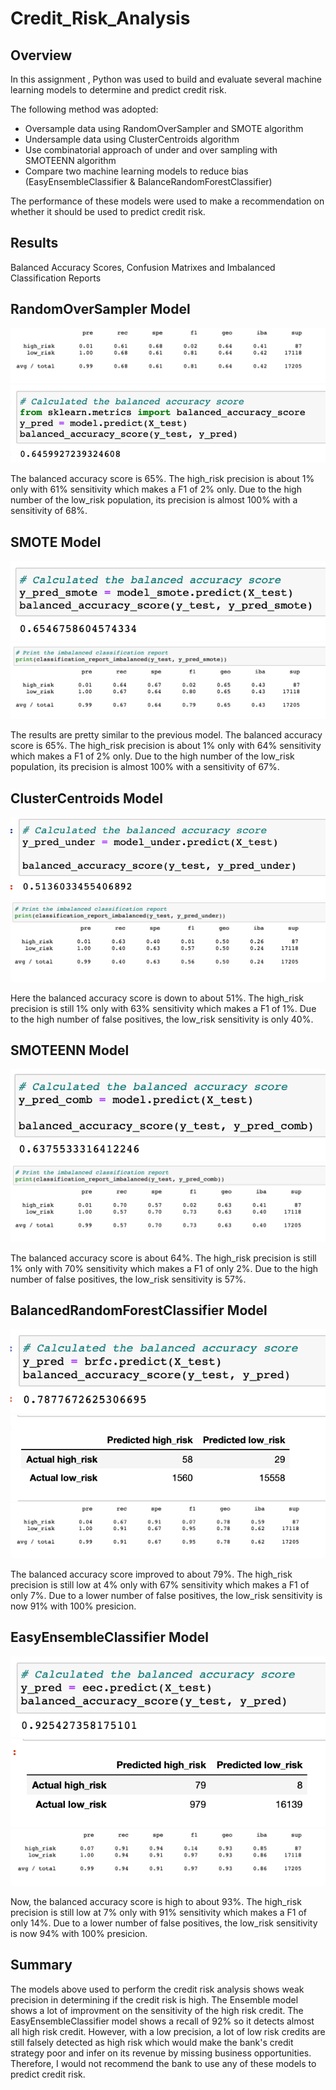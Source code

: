 # Credit_Risk_Analysis

## Overview

In this assignment , Python was used to build and evaluate several machine learning models to determine and predict credit risk.

The following method was adopted:

- Oversample data using RandomOverSampler and SMOTE algorithm
- Undersample data using ClusterCentroids algorithm
- Use combinatorial approach of under and over sampling with SMOTEENN algorithm
- Compare two machine learning models to reduce bias (EasyEnsembleClassifier & BalanceRandomForestClassifier)


The performance of these models were used to make a recommendation on whether it should be used to predict credit risk.

## Results 
Balanced Accuracy Scores, Confusion Matrixes and Imbalanced Classification Reports

## RandomOverSampler Model
<img src= https://github.com/uferdousi197/Credit_Risk_Analysis/blob/main/Classification%20Report.png>
<img src= https://github.com/uferdousi197/Credit_Risk_Analysis/blob/main/BalancedAccuracy.png>

The balanced accuracy score is 65%.
The high_risk precision is about 1% only with 61% sensitivity which makes a F1 of 2% only.
Due to the high number of the low_risk population, its precision is almost 100% with a sensitivity of 68%.


## SMOTE Model
<img src= https://github.com/uferdousi197/Credit_Risk_Analysis/blob/main/SMOTE.png>
<img src= https://github.com/uferdousi197/Credit_Risk_Analysis/blob/main/SMOTE1.png>

The results are pretty similar to the previous model.
The balanced accuracy score is 65%.
The high_risk precision is about 1% only with 64% sensitivity which makes a F1 of 2% only.
Due to the high number of the low_risk population, its precision is almost 100% with a sensitivity of 67%.

## ClusterCentroids Model
<img src= https://github.com/uferdousi197/Credit_Risk_Analysis/blob/main/ClusterModel.png>
<img src= https://github.com/uferdousi197/Credit_Risk_Analysis/blob/main/ClusterModel1.png>

Here the balanced accuracy score is down to about 51%.
The high_risk precision is still 1% only with 63% sensitivity which makes a F1 of 1%.
Due to the high number of false positives, the low_risk sensitivity is only 40%.

## SMOTEENN Model
<img src= https://github.com/uferdousi197/Credit_Risk_Analysis/blob/main/Smoteenn%20Model.png>
<img src= https://github.com/uferdousi197/Credit_Risk_Analysis/blob/main/Smoteenn%20Model1%20.png>

The balanced accuracy score is about 64%.
The high_risk precision is still 1% only with 70% sensitivity which makes a F1 of only 2%.
Due to the high number of false positives, the low_risk sensitivity is 57%.

## BalancedRandomForestClassifier Model
<img src= https://github.com/uferdousi197/Credit_Risk_Analysis/blob/main/BalanceRandomForest%201.png>
<img src= https://github.com/uferdousi197/Credit_Risk_Analysis/blob/main/BalanceRandomForest%202.png>
<img src= https://github.com/uferdousi197/Credit_Risk_Analysis/blob/main/BalanceRandomForest%203.png>

The balanced accuracy score improved to about 79%.
The high_risk precision is still low at 4% only with 67% sensitivity which makes a F1 of only 7%.
Due to a lower number of false positives, the low_risk sensitivity is now 91% with 100% presicion.


## EasyEnsembleClassifier Model
<img src= https://github.com/uferdousi197/Credit_Risk_Analysis/blob/main/EasyEnsembleClassifier1.png>
<img src= https://github.com/uferdousi197/Credit_Risk_Analysis/blob/main/EasyEnsembleClassifier2.png>
<img src= https://github.com/uferdousi197/Credit_Risk_Analysis/blob/main/EasyEnsembleClassifier3.png>

Now, the balanced accuracy score is high to about 93%.
The high_risk precision is still low at 7% only with 91% sensitivity which makes a F1 of only 14%.
Due to a lower number of false positives, the low_risk sensitivity is now 94% with 100% presicion.

## Summary
The models above used to perform the credit risk analysis shows weak precision in determining if the credit risk is high. 
The Ensemble model shows a lot of improvment on the sensitivity of the high risk credit. 
The EasyEnsembleClassifier model shows a recall of 92% so it detects almost all high risk credit. 
However, with a low precision, a lot of low risk credits are still falsely detected as high risk 
which would make the bank's credit strategy poor and infer on its revenue by missing business opportunities. 
Therefore, I would not recommend the bank to use any of these models to predict credit risk.



